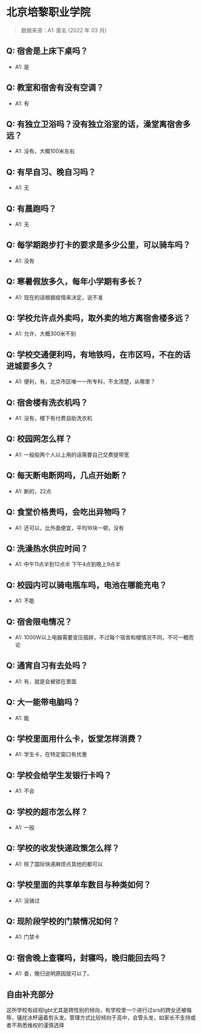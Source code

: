 # 北京培黎职业学院

> 数据来源：A1: 匿名 (2022 年 03 月)

## Q: 宿舍是上床下桌吗？

- A1: 是

## Q: 教室和宿舍有没有空调？

- A1: 有

## Q: 有独立卫浴吗？没有独立浴室的话，澡堂离宿舍多远？

- A1: 没有，大概100米左右

## Q: 有早自习、晚自习吗？

- A1: 无

## Q: 有晨跑吗？

- A1: 无

## Q: 每学期跑步打卡的要求是多少公里，可以骑车吗？

- A1: 没有

## Q: 寒暑假放多久，每年小学期有多长？

- A1: 现在的话根据疫情来决定，说不准

## Q: 学校允许点外卖吗，取外卖的地方离宿舍楼多远？

- A1: 允许，大概300米不到

## Q: 学校交通便利吗，有地铁吗，在市区吗，不在的话进城要多久？

- A1: 便利，有，北京市区唯一一所专科，不太清楚，从哪里？

## Q: 宿舍楼有洗衣机吗？

- A1: 没有，楼下有付费自助洗衣机

## Q: 校园网怎么样？

- A1: 一般般两个人以上用的话需要自己交费提带宽

## Q: 每天断电断网吗，几点开始断？

- A1: 断的，22点

## Q: 食堂价格贵吗，会吃出异物吗？

- A1: 还可以，比外面便宜，平均16块一顿，没有

## Q: 洗澡热水供应时间？

- A1: 中午11点半到12点半
下午4点到晚上9点半

## Q: 校园内可以骑电瓶车吗，电池在哪能充电？

- A1: 不能

## Q: 宿舍限电情况？

- A1: 1000W以上电器需要变压插排，不过每个宿舍和楼情况不同，不可一概而论

## Q: 通宵自习有去处吗？

- A1: 有，就是会被锁在里面

## Q: 大一能带电脑吗？

- A1: 能

## Q: 学校里面用什么卡，饭堂怎样消费？

- A1: 学生卡，在特定窗口有优惠

## Q: 学校会给学生发银行卡吗？

- A1: 不会

## Q: 学校的超市怎么样？

- A1: 一般

## Q: 学校的收发快递政策怎么样？

- A1: 除了国际快递麻烦点其他的都可以

## Q: 学校里面的共享单车数目与种类如何？

- A1: 没骑过

## Q: 现阶段学校的门禁情况如何？

- A1: 门禁卡

## Q: 宿舍晚上查寝吗，封寝吗，晚归能回去吗？

- A1: 查，晚归说明原因就可以了。

## 自由补充部分

这所学校有歧视lgbt尤其是跨性别的倾向，有学校里一个进行过srs的跨女还被侮辱，骚扰冰杯逼着剪头发。管理方式比较倾向于高中，会管头发，如家长不支持或者不熟悉维权的谨慎选择